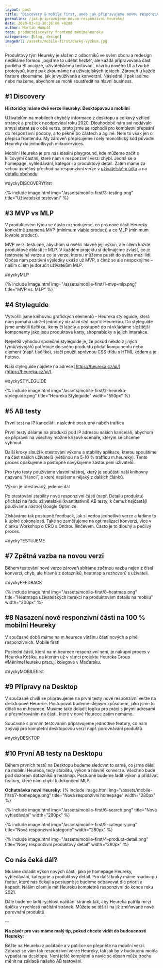 ```yaml
---
layout: post
title: "Discovery & mobile first, aneb jak připravujeme novou responzivní Heureku"
permalink: /jak-pripravujeme-novou-responzivni-heureku/
date: 2020-03-03 10:26:00 +0200
author: Martin Humpál
tags: productdiscovery frontend měnímeheureku
categories: [blog, design]
imageUrl: /assets/mobile-first/darky-vyzkum.jpg
---
```


Produktový tým Heureky je složen z odborníků ve svém oboru a redesign neděláme formou „pojďme to udělat hezké“, ale každá připravovaná část podléhá BI analýze, uživatelskému testování, návrhu nového UI a tvorbě prototypů, které pak zkoumáme na uživatelských testech. Zároveň u každé feature zkoumáme, jak je využívaná a konverzní. Následně ji pak ladíme nebo mažeme, abychom se mohli soustředit na hlavní business. 

## #1 Discovery

**Historicky máme dvě verze Heureky: Desktopovou a mobilní**

Uživatelům na mobilech chyběly informace z desktopu a celkový vzhled stránek a prožitek neodpovídal roku 2020. Dlouhodobě nám ani nedávalo smysl starat se o obě verze, proto jsme se rozhodli pro kompletní přepsání do responzivní podoby, a to pěkně po částech a agilně. Není to však jen o přepisu frontendu. My zároveň přepisujeme i celý monolitický kód původní Heureky do jednotlivých mikroservices.

Mobilní Heureka je pro nás ideální playground, kde můžeme začít s klíčovými částmi, které nám v responzivní verzi chybí. Jedná se o homepage, vyhledávání, kategorii a produktový detail. Zatím máme za sebou úspěšný přechod na responzivní verze v [uživatelském účtu](https://ucet.heureka.cz/) a na [detailu obchodu](https://obchody.heureka.cz/notino-cz/recenze/overene).

#dyckyDISCOVERYfirst

{% include image.html
      img="/assets/mobile-first/3-testing.png"
      title="Uživatelské testování" %}

## #3 MVP vs MLP
V produktovém týmu se často rozhodujeme, co pro nové části Heureky konkrétně znamená MVP (minimum viable product) a co MLP (minimum lovable product).

MVP verzi testujme, abychom si ověřili hlavně její výkon, ale cílem každé produktové oblasti je MLP. V každém projektu si definujeme zvlášť, co je testovatelná verze a co je verze, kterou můžeme pustit do světa mezi lidi. Občas nám pozitivní výsledky ukáže už MVP, s čímž se ale nespokojíme – naším cílem je doručit uživatelům MLP.

#dyckyMLP

{% include image.html
      img="/assets/mobile-first/1-mvp-mlp.png"
      title="MVP vs. MLP" %}


## #4 Styleguide
Vytvořili jsme knihovnu grafických elementů – Heureka styleguide, která nám pomáhá udržet jednotný vizuální styl napříč Heurekou. Do styleguide jsme umístili tlačítka, ikony či labely a postupně do ní vkládáme složitější komponenty jako jsou produktové karty, shopnabídky a jejich interakce.

Největší výhodou společné styleguide je, že pokud někdo z jiných týmů/vývojářů potřebuje do svého produktu přidat komponentu nebo element (např. tlačítko), stačí použít správnou CSS třídu s HTML kódem a je hotovo.

Naší styleguide najdete na adrese [https://heureka.cz/ui/](https://heureka.cz/ui/). 

#dyckySTYLEGUIDE

{% include image.html
      img="/assets/mobile-first/2-heureka-styleguide.png"
      title="Heureka Styleguide" 
      width="550px"
      %}

## #5 AB testy

První test na IP kanceláří, následně postupný náběh trafficu

První testy děláme na produkci pod IP adresou našich kanceláří, abychom se připravili na všechny možné krizové scénáře, kterým se chceme vyhnout.

Další kroky slouží k otestování výkonu a stability aplikace, kterou spouštíme na část našich uživatelů (většinou na 5-10 % trafficu m.heureky). Tento proces opakujeme a postupně navyšujeme zastoupení uživatelů.

Pro tyto testy používáme vlastní nástroj, který je součástí naší knihovny nazvané “Hanoi”, o které napíšeme nějaký z dalších článků.

Výkon je otestovaný, jedeme dál

Po otestování stability nové responzivní části (např. Detailu produktu) přichází na řadu uživatelské (kvantitativní) AB testy, k čemuž nejčastěji používáme nástroj Google Optimize. 

Získáváme tak postupně feedback, jak si vedou jednotlivé verze a ladíme to k úplné dokonalosti. Také se zaměřujeme na optimalizaci konverzí, více v článku Workshop o CRO s Ondrou Ilinčevem. Často je to dlouhý a pečlivý proces.

#dyckyTESTUJEME

## #7 Zpětná vazba na novou verzi
Během testování nové verze zároveň sbíráme zpětnou vazbu nejen z čísel konverzí, chyb, ale hlavně z dotazníků, heatmap a rozhovorů s uživateli.

#dyckyFEEDBACK

{% include image.html
      img="/assets/mobile-first/8-heatmap.png"
      title="Heatmapa uživatelských iterakcí na produktovém detailu na mobilu" 
      width="300px"
      %}

## #8 Nasazení nové responzivní části na 100 % mobilní Heureky
V současné době máme na m.heurece většinu částí nových a plně responzivních. Mobile first!

Poslední částí, která na m.heurece responzivní není, je nákupní proces v Heureka Košíku, na kterém už v rámci projektu Heureka Group #MěnímeHeureku pracují kolegové v Maďarsku.

#dyckyMOBILEfirst

## #9 Přípravy na Desktop
V současné chvíli se připravujeme na první testy nové responzivní verze na desktopové Heurece. Postupovat budeme stejným způsobem, jako jsme to dělali na m.heurece. Musíme také doladit logiku pro práci s jinými adresami a přesměrováním na části, které v nové Heurece zatím nemáme.

Současně s prvním testováním připravujeme jednotlivé featury, co nám zbývají pro kompletní desktopovou verzi např. porovnávání produktů. 

#dyckyDESKTOP

## #10 První AB testy na Desktopu
Během prvních testů na Desktopu budeme sledovat to samé, co jsme dělali na mobilní Heurece, tedy stabilitu, výkon a hlavně konverze. Všechno bude pod dozorem dotazníků a heatmap. Postupně budeme ladit výkon a přidávat featury, které nám chybí k dokončení MLP.

**Ochutnávka nové Heureky:**
{% include image.html
      img="/assets/mobile-first/7-homepage.png"
      title="Nová responzivní homepage" 
      width="280px"
      %}

{% include image.html
      img="/assets/mobile-first/6-search.png"
      title="Nové vyhledávání" 
      width="280px"
      %}

{% include image.html
      img="/assets/mobile-first/5-category.png"
      title="Nová responzivní kategorie" 
      width="280px"
      %}

{% include image.html
      img="/assets/mobile-first/4-product-detail.png"
      title="Nový responzivní produktový detail" 
      width="280px"
      %}


## Co nás čeká dál?

Musíme doladit výkon nových částí, jako je homepage Heureky, vyhledávání, kategorie a produktový detail. Pro další kroky máme roadmapu featur, které nás čekají a postupně je budeme odbavovat dle priorit a kapacit. Našim cílem je mít Heureku kompletně responzivní do konce roku 2021.

Dále budeme ladit rychlost načítání stránek tak, aby Heureka patřila mezi špičku v rychlosti načítání stránek. Můžete se těšit i na již zmiňované nové porovnání produktů.

--

**Na závěr pro vás máme malý tip, pokud chcete vidět do budoucnosti Heureky:**

Běžte na Heureku z počítače a v patičce se přepněte na mobilní verzi. Zobrazí se vám tak responzivní verze Heureky, tak jak by v budoucnu mohla vypadat na desktopu. Není ještě kompletní a navíc se obsah může trochu měnit na základě našeho AB testování.

